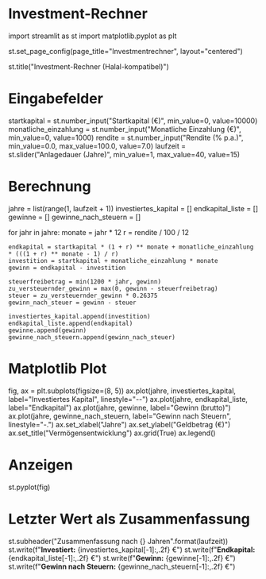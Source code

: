 # Investment-Rechner
import streamlit as st
import matplotlib.pyplot as plt

st.set_page_config(page_title="Investmentrechner", layout="centered")

st.title("Investment-Rechner (Halal-kompatibel)")

# Eingabefelder
startkapital = st.number_input("Startkapital (€)", min_value=0, value=10000)
monatliche_einzahlung = st.number_input("Monatliche Einzahlung (€)", min_value=0, value=1000)
rendite = st.number_input("Rendite (% p.a.)", min_value=0.0, max_value=100.0, value=7.0)
laufzeit = st.slider("Anlagedauer (Jahre)", min_value=1, max_value=40, value=15)

# Berechnung
jahre = list(range(1, laufzeit + 1))
investiertes_kapital = []
endkapital_liste = []
gewinne = []
gewinne_nach_steuern = []

for jahr in jahre:
    monate = jahr * 12
    r = rendite / 100 / 12

    endkapital = startkapital * (1 + r) ** monate + monatliche_einzahlung * (((1 + r) ** monate - 1) / r)
    investition = startkapital + monatliche_einzahlung * monate
    gewinn = endkapital - investition

    steuerfreibetrag = min(1200 * jahr, gewinn)
    zu_versteuernder_gewinn = max(0, gewinn - steuerfreibetrag)
    steuer = zu_versteuernder_gewinn * 0.26375
    gewinn_nach_steuer = gewinn - steuer

    investiertes_kapital.append(investition)
    endkapital_liste.append(endkapital)
    gewinne.append(gewinn)
    gewinne_nach_steuern.append(gewinn_nach_steuer)

# Matplotlib Plot
fig, ax = plt.subplots(figsize=(8, 5))
ax.plot(jahre, investiertes_kapital, label="Investiertes Kapital", linestyle="--")
ax.plot(jahre, endkapital_liste, label="Endkapital")
ax.plot(jahre, gewinne, label="Gewinn (brutto)")
ax.plot(jahre, gewinne_nach_steuern, label="Gewinn nach Steuern", linestyle="-.")
ax.set_xlabel("Jahre")
ax.set_ylabel("Geldbetrag (€)")
ax.set_title("Vermögensentwicklung")
ax.grid(True)
ax.legend()

# Anzeigen
st.pyplot(fig)

# Letzter Wert als Zusammenfassung
st.subheader("Zusammenfassung nach {} Jahren".format(laufzeit))
st.write(f"**Investiert:** {investiertes_kapital[-1]:,.2f} €")
st.write(f"**Endkapital:** {endkapital_liste[-1]:,.2f} €")
st.write(f"**Gewinn:** {gewinne[-1]:,.2f} €")
st.write(f"**Gewinn nach Steuern:** {gewinne_nach_steuern[-1]:,.2f} €")
